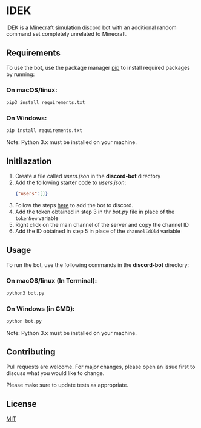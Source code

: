 # IDEK

IDEK is a Minecraft simulation discord bot with an additional random command set completely unrelated to Minecraft.

## Requirements

To use the bot, use the  package manager [pip](https://pip.pypa.io/en/stable/) to install required packages by running:

### On macOS/linux: 
```bash
pip3 install requirements.txt
```
### On Windows: 
```bash
pip install requirements.txt
```
Note: Python 3.x must be installed on your machine.

## Initilazation

1. Create a file called *users.json* in the **discord-bot** directory
2. Add the following starter code to *users.json*:
   ``` json
   {"users":[]}
   ```
3. Follow the steps [here](https://discordpy.readthedocs.io/en/stable/discord.html) to add the bot to discord.
4. Add the token obtained in step 3 in thr *bot.py* file in place of the  ```tokenNew``` variable
5. Right click on the main channel of the server and copy the channel ID
6. Add the ID obtained in step 5 in place of the ```channelIdOld``` variable

## Usage

To run the bot, use the following commands in the **discord-bot** directory:
### On macOS/linux (In Terminal): 
```bash
python3 bot.py
```
### On Windows (in CMD): 
```bash
python bot.py
```
Note: Python 3.x must be installed on your machine.


## Contributing
Pull requests are welcome. For major changes, please open an issue first to discuss what you would like to change.

Please make sure to update tests as appropriate.

## License
[MIT](https://choosealicense.com/licenses/mit/)